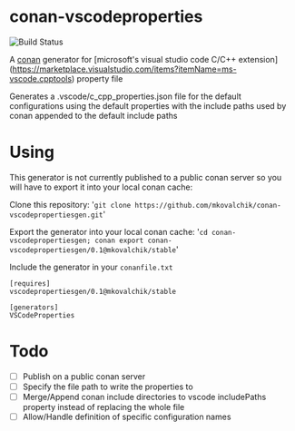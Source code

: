 # conan-vscodeproperties
![Build Status](https://img.shields.io/badge/status-works%20for%20me-lightgrey.svg)

A [conan](https://conan.io) generator for [microsoft's visual studio code C/C++ extension]
(https://marketplace.visualstudio.com/items?itemName=ms-vscode.cpptools) property file

Generates a .vscode/c_cpp_properties.json file for the default configurations using
the default properties with the include paths used by conan appended to the default include paths

# Using
This generator is not currently published to a public conan server so you will have to export it
into your local conan cache:

Clone this repository: '`git clone https://github.com/mkovalchik/conan-vscodepropertiesgen.git`'

Export the generator into your local conan cache: '`cd conan-vscodepropertiesgen; conan export conan-vscodepropertiesgen/0.1@mkovalchik/stable`'

Include the generator in your `conanfile.txt`
```
[requires]
vscodepropertiesgen/0.1@mkovalchik/stable

[generators]
VSCodeProperties
```

# Todo
- [ ] Publish on a public conan server
- [ ] Specify the file path to write the properties to
- [ ] Merge/Append conan include directories to vscode includePaths property instead of replacing the whole file
- [ ] Allow/Handle definition of specific configuration names
